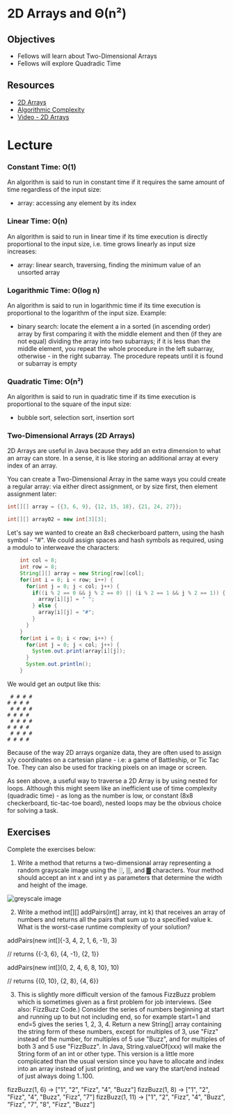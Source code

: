 # 2D Arrays and Θ(n²)

## Objectives

* Fellows will learn about Two-Dimensional Arrays
* Fellows will explore Quadradic Time

## Resources
* [2D Arrays](https://processing.org/tutorials/2darray/)
* [Algorithmic Complexity](https://www.cs.cmu.edu/~adamchik/15-121/lectures/Algorithmic%20Complexity/complexity.html)
* [Video - 2D Arrays](https://www.youtube.com/watch?v=dj15BrhCHIc)

# Lecture

### Constant Time: O(1)

An algorithm is said to run in constant time if it requires the same amount of time regardless of the input size:

* array: accessing any element by its index

### Linear Time: O(n)

An algorithm is said to run in linear time if its time execution is directly proportional to the input size, i.e. time grows linearly as input size increases:

* array: linear search, traversing, finding the minimum value of an unsorted array

### Logarithmic Time: O(log n)

An algorithm is said to run in logarithmic time if its time execution is proportional to the logarithm of the input size. Example:

* binary search: locate the element a in a sorted (in ascending order) array by first comparing it with the middle element and then (if they are not equal) dividing the array into two subarrays; if it is less than the middle element, you repeat the whole procedure in the left subarray, otherwise - in the right subarray. The procedure repeats until it is found or subarray is empty

### Quadratic Time: O(n²)

An algorithm is said to run in quadratic time if its time execution is proportional to the square of the input size:

* bubble sort, selection sort, insertion sort 

### Two-Dimensional Arrays (2D Arrays)

2D Arrays are useful in Java because they add an extra dimension to what an array can store. In a sense, it is like storing an additional array at every index of an array.

You can create a Two-Dimensional Array in the same ways you could create a regular array: via either direct assignment, or by size first, then element assignment later:

```java
int[][] array = {{3, 6, 9}, {12, 15, 18}, {21, 24, 27}};

int[][] array02 = new int[3][3];
```

Let's say we wanted to create an 8x8 checkerboard pattern, using the hash symbol - "#". We could assign spaces and hash symbols as required, using a modulo to interweave the characters:

```java
    int col = 8;
    int row = 8;
    String[][] array = new String[row][col];
    for(int i = 0; i < row; i++) {
      for(int j = 0; j < col; j++) {
        if((i % 2 == 0 && j % 2 == 0) || (i % 2 == 1 && j % 2 == 1)) {
          array[i][j] = " ";
        } else {
          array[i][j] = "#";
        }
      }
    }
    for(int i = 0; i < row; i++) {
      for(int j = 0; j < col; j++) {
        System.out.print(array[i][j]);
      }
      System.out.println();
    }
```

We would get an output like this:

```
 # # # #
# # # # 
 # # # #
# # # # 
 # # # #
# # # # 
 # # # #
# # # # 
```

Because of the way 2D arrays organize data, they are often used to assign x/y coordinates on a cartesian plane - i.e: a game of Battleship, or Tic Tac Toe. They can also be used for tracking pixels on an image or screen.

As seen above, a useful way to traverse a 2D Array is by using nested for loops. Although this might seem like an inefficient use of time complexity (quadradic time) - as long as the number is low, or constant (8x8 checkerboard, tic-tac-toe board), nested loops may be the obvious choice for solving a task.

## Exercises

Complete the exercises below:

1) Write a method that returns a two-dimensional array representing a random grayscale image using the ░, ▒, and ▓ characters. Your method should accept an int x and int y as parameters that determine the width and height of the image.

![greyscale image](https://processing.org/tutorials/2darray/imgs/points.jpg)

2) Write a method int[][] addPairs(int[] array, int k) that receives an array of numbers and returns all the pairs that sum up to a specified value k. What is the worst-case runtime complexity of your solution?

addPairs(new int[]{-3, 4, 2, 1, 6, -1}, 3) 

// returns {{-3, 6}, {4, -1}, {2, 1}}

addPairs(new int[]{0, 2, 4, 6, 8, 10}, 10) 

// returns {{0, 10}, {2, 8}, {4, 6}}

3) This is slightly more difficult version of the famous FizzBuzz problem which is sometimes given as a first problem for job interviews. (See also: FizzBuzz Code.) Consider the series of numbers beginning at start and running up to but not including end, so for example start=1 and end=5 gives the series 1, 2, 3, 4. Return a new String[] array containing the string form of these numbers, except for multiples of 3, use "Fizz" instead of the number, for multiples of 5 use "Buzz", and for multiples of both 3 and 5 use "FizzBuzz". In Java, String.valueOf(xxx) will make the String form of an int or other type. This version is a little more complicated than the usual version since you have to allocate and index into an array instead of just printing, and we vary the start/end instead of just always doing 1..100.

fizzBuzz(1, 6) → ["1", "2", "Fizz", "4", "Buzz"]
fizzBuzz(1, 8) → ["1", "2", "Fizz", "4", "Buzz", "Fizz", "7"]
fizzBuzz(1, 11) → ["1", "2", "Fizz", "4", "Buzz", "Fizz", "7", "8", "Fizz", "Buzz"]
